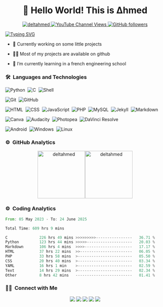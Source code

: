 
<h1 align="center">👋 Hello World! This is Δhmed</h1>



<p align="center"> 
<a href="https://deltahmed.fr">
<img src="https://komarev.com/ghpvc/?username=deltahmed&label=Profile%20views&color=0e75b6&style=for-the-badge" alt="deltahmed" /> </a>
<a href="https://www.youtube.com/channel/UCZeubjnoztTC_RP_c4YOuYw">
    <img alt="YouTube Channel Views" src="https://img.shields.io/youtube/channel/views/UCPODTzHv0Njiyrja0HKK54g?style=for-the-badge&logo=youtube">
  </a>
    <a href="https://deltahmed.fr">
  <img alt="GitHub followers" src="https://img.shields.io/github/followers/deltahmed?style=for-the-badge&logo=github"></a>

</p>

<p align="left">
  <a href="https://deltahmed.fr"><img src="https://readme-typing-svg.herokuapp.com?font=Fira+Code&pause=1000&random=false&width=435&lines=A+simple+computer+science+student" alt="Typing SVG" /></a>
</p>

- 🔭 Currently working on some little projects

- 👨‍💻 Most of my projects are available on github

- 🌱 I’m currently learning in a french engineering school

### 🛠 &nbsp;Languages and Technologies  

![Python](https://img.shields.io/badge/-Python-05122A?style=for-the-badge&logo=python)&nbsp;
![C](https://img.shields.io/badge/-C-05122A?style=for-the-badge&logo=C&logoColor=A8B9CC)&nbsp;
![Shell](https://img.shields.io/badge/-Shell-05122A?style=for-the-badge&logo=gnubash&logoColor=FFFFFF)&nbsp;

![Git](https://img.shields.io/badge/-Git-05122A?style=for-the-badge&logo=git)&nbsp;
![GitHub](https://img.shields.io/badge/-GitHub-05122A?style=for-the-badge&logo=github)&nbsp;

![HTML](https://img.shields.io/badge/-HTML-05122A?style=for-the-badge&logo=HTML5)&nbsp;
![CSS](https://img.shields.io/badge/-CSS-05122A?style=for-the-badge&logo=CSS3&logoColor=1572B6)&nbsp;
![JavaScript](https://img.shields.io/badge/-JavaScript-05122A?style=for-the-badge&logo=javascript&logoColor=F0DB4F)&nbsp;
![PHP](https://img.shields.io/badge/-PHP-05122A?style=for-the-badge&logo=PHP&logoColor=474A8A)&nbsp;
![MySQL](https://img.shields.io/badge/-MySQL-05122A?style=for-the-badge&logo=mysql&logoColor=FFA518)&nbsp;
![Jekyll](https://img.shields.io/badge/-Jekyll-05122A?style=for-the-badge&logo=jekyll)&nbsp;
![Markdown](https://img.shields.io/badge/-Markdown-05122A?style=for-the-badge&logo=markdown)&nbsp;



![Canva](https://img.shields.io/badge/-Canva-05122A?style=for-the-badge&logo=canva)&nbsp;
![Audacity](https://img.shields.io/badge/-Audacity-05122A?style=for-the-badge&logo=audacity)&nbsp;
![Photopea](https://img.shields.io/badge/-Photopea-05122A?style=for-the-badge&logo=photopea)&nbsp;
![DaVinci Resolve](https://img.shields.io/static/v1?style=for-the-badge&message=DaVinci+Resolve&color=05122A&logo=DaVinci+Resolve&logoColor=FFFFFF&label=)

![Android](https://img.shields.io/badge/-Android-05122A?style=for-the-badge&logo=android)&nbsp;
![Windows](https://img.shields.io/badge/-Windows-05122A?style=for-the-badge&logo=gitforwindows)&nbsp;
![Linux](https://img.shields.io/badge/-Linux-05122A?style=for-the-badge&logo=linux)&nbsp;

### ⚙️ &nbsp;GitHub Analytics

<p align="center">
<a href="https://github.com/deltahmed">
<img  src="https://github-readme-stats.vercel.app/api/top-langs?username=deltahmed&show_icons=true&locale=en&layout=compact&theme=nightowl&hide_border=true" alt="deltahmed" height=150px/><img  src="https://github-readme-stats.vercel.app/api?username=deltahmed&show_icons=true&locale=en&theme=nightowl&hide_border=true" alt="deltahmed" height=150px />
</a>
</p>



### ⚙️ &nbsp;Coding Analytics

<!--START_SECTION:waka-->

```rust
From: 05 May 2023 - To: 24 June 2025

Total Time: 609 hrs 9 mins

C              226 hrs 49 mins >>>>>>>>>----------------   36.71 %
Python         123 hrs 44 mins >>>>>--------------------   20.03 %
Markdown       106 hrs 4 mins  >>>>---------------------   17.17 %
HTML           37 hrs 22 mins  >>-----------------------   06.05 %
PHP            33 hrs 58 mins  >------------------------   05.50 %
CSS            20 hrs 40 mins  >------------------------   03.34 %
YAML           16 hrs 1 min    >------------------------   02.59 %
Text           14 hrs 29 mins  >------------------------   02.34 %
Other          8 hrs 42 mins   -------------------------   01.41 %
```

<!--END_SECTION:waka-->

### 🤝🏻 &nbsp;Connect with Me

<p align="center">
<a href="https://deltahmed.fr"><img src="https://img.shields.io/badge/-Website-00A5E9?style=for-the-badge&logo=googlechrome&logoColor=white"/></a>
<a href="mailto:contact.ahmed.delta@gmail.com"><img src="https://img.shields.io/badge/-Mail-D14836?style=for-the-badge&logo=Gmail&logoColor=white"/></a>
<a href="https://www.instagram.com/deltahmed_/"><img src="https://img.shields.io/badge/-Instagram-E1306C?style=for-the-badge&logo=Instagram&logoColor=white"/></a>
<a href="https://www.tiktok.com/@deltahmed"><img src="https://img.shields.io/badge/-Tiktok-000000?style=for-the-badge&logo=tiktok&logoColor=white"/></a>
<a href="https://www.youtube.com/channel/UCPODTzHv0Njiyrja0HKK54g"><img src="https://img.shields.io/badge/-Youtube-ff4242?style=for-the-badge&logo=youtube&logoColor=white"/></a>

</p>
